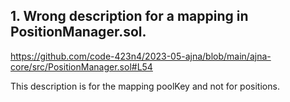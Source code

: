 ## 1. Wrong description for a mapping in PositionManager.sol.

https://github.com/code-423n4/2023-05-ajna/blob/main/ajna-core/src/PositionManager.sol#L54 

This description is for the mapping poolKey and not for positions. 
